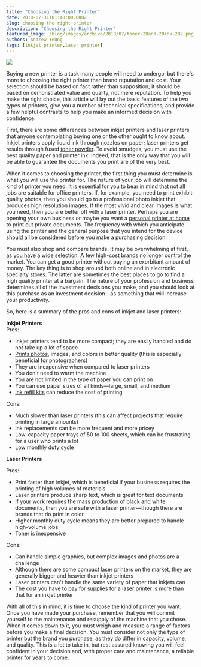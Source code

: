 ```yaml
---
title: "Choosing the Right Printer"
date: 2018-07-31T01:48:00.000Z
slug: choosing-the-right-printer
description: "Choosing the Right Printer"
featured_image: /blog/images/archive/2018/07/toner-2Band-2Bink-2B2.png
authors: Andrew Yeung
tags: [inkjet printer,laser printer]
---
```


[![](/blog/images/toner-and-ink-2.png)](/blog/images/toner-and-ink-2.png)

  
Buying a new printer is a task many people will need to undergo, but there's more to choosing the right printer than brand reputation and cost. Your selection should be based on fact rather than supposition; it should be based on demonstrated value and quality, not mere reputation. To help you make the right choice, this article will lay out the basic features of the two types of printers, give you a number of technical specifications, and provide a few helpful contrasts to help you make an informed decision with confidence. 

First, there are some differences between inkjet printers and laser printers that anyone contemplating buying one or the other ought to know about. Inkjet printers apply liquid ink through nozzles on paper; laser printers get results through fused [toner powder](http://localhost/blogger-to-wp/2013/08/07/what-exactly-is-toner/). To avoid smudges, you must use the best quality paper and printer ink. Indeed, that is the only way that you will be able to guarantee the documents you print are of the very best.

When it comes to choosing the printer, the first thing you must determine is what you will use the printer for. The nature of your job will determine the kind of printer you need. It is essential for you to bear in mind that not all jobs are suitable for office printers. If, for example, you need to print exhibit-quality photos, then you should go to a professional photo inkjet that produces high resolution images. If the most vivid and clear images is what you need, then you are better off with a laser printer. Perhaps you are opening your own business or maybe you want a [personal printer at home](http://localhost/blogger-to-wp/2013/12/03/best-inkjet-printers-for-your-home-whats-recommended-and-why/) to print out private documents. The frequency with which you anticipate using the printer and the general purpose that you intend for the device should all be considered before you make a purchasing decision. 

You must also shop and compare brands. It may be overwhelming at first, as you have a wide selection. A few high-cost brands no longer control the market. You can get a good printer without paying an exorbitant amount of money. The key thing is to shop around both online and in electronic specialty stores. The latter are sometimes the best places to go to find a high quality printer at a bargain. The nature of your profession and business determines all of the investment decisions you make, and you should look at this purchase as an investment decision—as something that will increase your productivity. 

So, here is a summary of the pros and cons of inkjet and laser printers: 

**Inkjet Printers**  
Pros: 
* Inkjet printers tend to be more compact; they are easily handled and do not take up a lot of space
* [Prints photos](https://www.compandsave.com/paper?utm%5Fmedium=social&utm%5Fsource=blog), images, and colors in better quality (this is especially beneficial for photographers)
* They are inexpensive when compared to laser printers
* You don't need to warm the machine
* You are not limited in the type of paper you can print on
* You can use paper sizes of all kinds—large, small, and medium
* [Ink refill kits](https://www.compandsave.com/ink-refill-bulk-ink?utm%5Fmedium=social&utm%5Fsource=blog) can reduce the cost of printing

Cons:

* Much slower than laser printers (this can affect projects that require printing in large amounts)
* Ink replacements can be more frequent and more pricey
* Low-capacity paper trays of 50 to 100 sheets, which can be frustrating for a user who prints a lot
* Low monthly duty cycle

**Laser Printers**

Pros:

* Print faster than inkjet, which is beneficial if your business requires the printing of high volumes of materials
* Laser printers produce sharp text, which is great for text documents
* If your work requires the mass production of black and white documents, then you are safe with a laser printer—though there are brands that do print in color
* Higher monthly duty cycle means they are better prepared to handle high-volume jobs
* Toner is inexpensive

Cons:

* Can handle simple graphics, but complex images and photos are a challenge
* Although there are some compact laser printers on the market, they are generally bigger and heavier than inkjet printers
* Laser printers can't handle the same variety of paper that inkjets can
* The cost you have to pay for supplies for a laser printer is more than that for an inkjet printer

With all of this in mind, it is time to choose the kind of printer you want. Once you have made your purchase, remember that you will commit yourself to the maintenance and resupply of the machine that you chose. When it comes down to it, you must weigh and measure a range of factors before you make a final decision. You must consider not only the type of printer but the brand you purchase, as they do differ in capacity, volume, and quality. This is a lot to take in, but rest assured knowing you will feel confident in your decision and, with proper care and maintenance, a reliable printer for years to come.